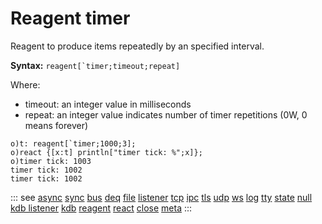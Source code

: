 # Reagent timer

Reagent to produce items repeatedly by an specified interval.

**Syntax:** ```reagent[`timer;timeout;repeat]```

Where:

- timeout: an integer value in milliseconds
- repeat: an integer value indicates number of timer repetitions (0W, 0 means forever)

```o
o)t: reagent[`timer;1000;3];
o)react {[x:t] println["timer tick: %";x]};
o)timer tick: 1003
timer tick: 1002
timer tick: 1002
```

::: see
[async](/reference/types/reagents/async.md)
[sync](/reference/types/reagents/sync.md)
[bus](/reference/types/reagents/bus.md)
[deq](/reference/types/reagents/deq.md)
[file](/reference/types/reagents/file.md)
[listener](/reference/types/reagents/listener.md)
[tcp](/reference/types/reagents/tcp.md)
[ipc](/reference/types/reagents/ipc.md)
[tls](/reference/types/reagents/tls.md)
[udp](/reference/types/reagents/udp.md)
[ws](/reference/types/reagents/ws.md)
[log](/reference/types/reagents/log.md)
[tty](/reference/types/reagents/tty.md)
[state](/reference/types/reagents/state.md)
[null](/reference/types/reagents/null.md)
[kdb listener](/reference/types/reagents/kdblistener.md)
[kdb](/reference/types/reagents/kdb.md)
[reagent](/verbs/other/reagent.md)
[react](/verbs/other/react.md)
[close](/verbs/other/close.md)
[meta](/verbs/other/meta.md)
:::
